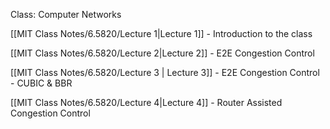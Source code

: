 Class: Computer Networks

[[MIT Class Notes/6.5820/Lecture 1|Lecture 1]] - Introduction to the class

[[MIT Class Notes/6.5820/Lecture 2|Lecture 2]] - E2E Congestion Control

[[MIT Class Notes/6.5820/Lecture 3 | Lecture 3]] - E2E Congestion Control - CUBIC & BBR

[[MIT Class Notes/6.5820/Lecture 4|Lecture 4]] - Router Assisted Congestion Control